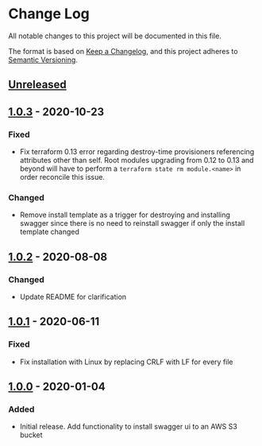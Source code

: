 # Change Log

All notable changes to this project will be documented in this file.

The format is based on [Keep a Changelog](https://keepachangelog.com/en/1.0.0/),
and this project adheres to [Semantic Versioning](https://semver.org/spec/v2.0.0.html).

## [Unreleased]

## [1.0.3] - 2020-10-23

### Fixed

- Fix terraform 0.13 error regarding destroy-time provisioners referencing attributes
  other than self. Root modules upgrading from 0.12 to 0.13 and beyond will have to perform
  a `terraform state rm module.<name>` in order reconcile this issue.

### Changed

- Remove install template as a trigger for destroying and installing swagger since there
  is no need to reinstall swagger if only the install template changed

## [1.0.2] - 2020-08-08

### Changed

- Update README for clarification

## [1.0.1] - 2020-06-11

### Fixed

- Fix installation with Linux by replacing CRLF with LF for every file

## [1.0.0] - 2020-01-04

### Added

- Initial release. Add functionality to install swagger ui to an AWS S3 bucket

[unreleased]: https://github.com/whitebread-cloud/terraform-aws-s3-swagger-ui/compare/v1.0.0...HEAD
[1.0.3]: https://github.com/whitebread-cloud/terraform-aws-s3-swagger-ui/compare/v1.0.2...v1.0.3
[1.0.2]: https://github.com/whitebread-cloud/terraform-aws-s3-swagger-ui/compare/v1.0.2...v1.0.1
[1.0.1]: https://github.com/whitebread-cloud/terraform-aws-s3-swagger-ui/compare/v1.0.1...v1.0.0
[1.0.0]: https://github.com/whitebread-cloud/terraform-aws-s3-swagger-ui/releases/tag/v1.0.0
